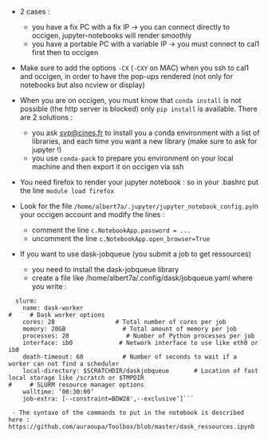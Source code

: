 - 2 cases :
  - you have a fix PC with a fix IP -> you can connect directly to occigen, jupyter-notebooks will render smoothly
  - you have a portable PC with a variable IP -> you must connect to cal1 first then to occigen

- Make sure to add the options `-CX` (`-CXY` on MAC) when you ssh to cal1 and occigen, in order to have the pop-ups rendered (not only for notebooks but also ncview or display)

- When you are on occigen, you must know that `conda install` is not possible (the http server is blocked) only `pip install` is available. There are 2 solutions :
  - you ask svp@cines.fr to install you a conda environment with a list of libraries, and each time you want a new library (make sure to ask for jupyter !)
  - you use `conda-pack` to prepare you environment on your local machine and then export it on occigen via ssh
  
- You need firefox to render your jupyter notebook : so in your .bashrc put the line `module load firefox`

- Look for the file `/home/albert7a/.jupyter/jupyter_notebook_config.py`in your occigen account and modify the lines :
  - comment the line `c.NotebookApp.password = ...`
  - uncomment the line `c.NotebookApp.open_browser=True`
  
- If you want to use dask-jobqueue (you submit a job to get ressources)
  - you need to install the dask-jobqueue library
  - create a file like /home/albert7a/.config/dask/jobqueue.yaml where you write :
  
 ``` jobqueue:
   slurm:
     name: dask-worker
#     # Dask worker options
     cores: 28                 # Total number of cores per job
     memory: 20GB                # Total amount of memory per job
     processes: 28                # Number of Python processes per job
     interface: ib0             # Network interface to use like eth0 or ib0
     death-timeout: 60           # Number of seconds to wait if a worker can not find a scheduler
     local-directory: $SCRATCHDIR/daskjobqueue       # Location of fast local storage like /scratch or $TMPDIR
#     # SLURM resource manager options
     walltime: ‘00:30:00’
     job-extra: [--constraint=BDW28',--exclusive’]```

  - The syntaxe of the commands to put in the notebook is described here : https://github.com/auraoupa/Toolbox/blob/master/dask_ressources.ipynb
